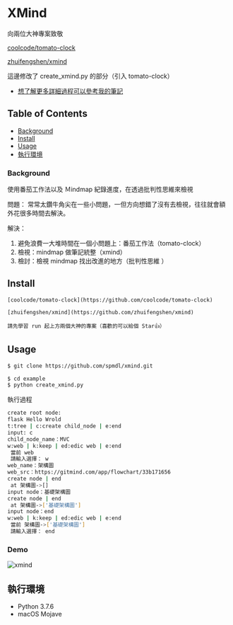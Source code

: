 # XMind

向兩位大神專案致敬

[coolcode/tomato-clock](https://github.com/coolcode/tomato-clock)

[zhuifengshen/xmind](https://github.com/zhuifengshen/xmind)

這邊修改了 create_xmind.py 的部分（引入 tomato-clock）

* [想了解更多詳細過程可以參考我的筆記](https://medium.com/@cbb104002/side-project-tomato-clock-xmind-d5c2ddf14e9b?source=friends_link&sk=107d0970b1a8f8748983d0cd50a2bbc1)

## Table of Contents

- [Background](#background)
- [Install](#install)
- [Usage](#usage)
- [執行環境](#執行環境)

### Background

使用番茄工作法以及 Ｍindmap 紀錄進度，在透過批判性思維來檢視

問題：
常常太鑽牛角尖在一些小問題，一但方向想錯了沒有去檢視，往往就會額外花很多時間去解決。

解決：
1. 避免浪費一大堆時間在一個小問題上：番茄工作法（tomato-clock）
2. 檢視：mindmap 做筆記統整（xmind）
3. 檢討：檢視 mindmap 找出改進的地方（批判性思維 ）

## Install

```
[coolcode/tomato-clock](https://github.com/coolcode/tomato-clock)

[zhuifengshen/xmind](https://github.com/zhuifengshen/xmind)

請先學習 run 起上方兩個大神的專案（喜歡的可以給個 Star👍）
```

## Usage

```bash
$ git clone https://github.com/spmdl/xmind.git
```

```bash
$ cd example
$ python create_xmind.py
```

執行過程
```bash
create root node:
flask Hello Wrold
t:tree | c:create child_node | e:end
input: c
child_node_name：MVC
w:web | k:keep | ed:edic web | e:end
 當前 web
 請輸入選擇： w
web_name：架構圖
web_src：https://gitmind.com/app/flowchart/33b171656
create node | end
 at 架構圖->[]
input node：基礎架構圖
create node | end
 at 架構圖->['基礎架構圖']
input node：end
w:web | k:keep | ed:edic web | e:end
 當前 架構圖->['基礎架構圖']
 請輸入選擇： end
```

### Demo

![xmind](https://imgur.com/undefined)

## 執行環境

* Python 3.7.6
* macOS Mojave



